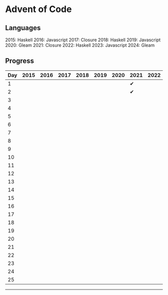 # Advent of Code

## Languages

2015: Haskell
2016: Javascript
2017: Closure
2018: Haskell
2019: Javascript
2020: Gleam
2021: Closure
2022: Haskell
2023: Javascript
2024: Gleam

## Progress

| Day | 2015 | 2016 | 2017 | 2018 | 2019 | 2020 | 2021 | 2022 | 2023 | 2024 |
| --- | ---- | ---- | ---- | ---- | ---- | ---- | ---- | ---- | ---- | ---- |
| 1   |      |      |      |      |      |      | ✔︎   |      | ✔︎   |      |
| 2   |      |      |      |      |      |      | ✔︎   |      | ✔︎   |      |
| 3   |      |      |      |      |      |      |      |      |      |      |
| 4   |      |      |      |      |      |      |      |      |      |      | 
| 5   |      |      |      |      |      |      |      |      |      |      | 
| 6   |      |      |      |      |      |      |      |      |      |      | 
| 7   |      |      |      |      |      |      |      |      |      |      |
| 8   |      |      |      |      |      |      |      |      |      |      |
| 9   |      |      |      |      |      |      |      |      |      |      |
| 10  |      |      |      |      |      |      |      |      |      |      |
| 11  |      |      |      |      |      |      |      |      |      |      |
| 12  |      |      |      |      |      |      |      |      |      |      |
| 13  |      |      |      |      |      |      |      |      |      |      |
| 14  |      |      |      |      |      |      |      |      |      |      |
| 15  |      |      |      |      |      |      |      |      |      |      |
| 16  |      |      |      |      |      |      |      |      |      |      |
| 17  |      |      |      |      |      |      |      |      |      |      |
| 18  |      |      |      |      |      |      |      |      |      |      |
| 19  |      |      |      |      |      |      |      |      |      |      |
| 20  |      |      |      |      |      |      |      |      |      |      |
| 21  |      |      |      |      |      |      |      |      |      |      |
| 22  |      |      |      |      |      |      |      |      |      |      |
| 23  |      |      |      |      |      |      |      |      |      |      |
| 24  |      |      |      |      |      |      |      |      |      |      |
| 25  |      |      |      |      |      |      |      |      |      |      |

--------
